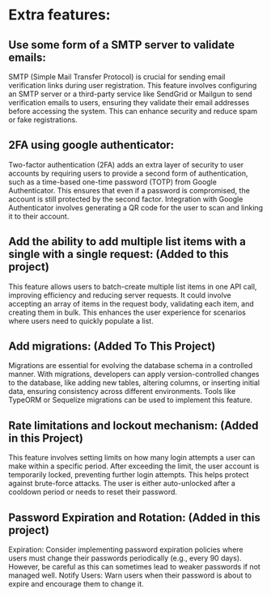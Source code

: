 # Extra features:

## Use some form of a SMTP server to validate emails:

SMTP (Simple Mail Transfer Protocol) is crucial for sending email verification links during user registration. This feature involves configuring an SMTP server or a third-party service like SendGrid or Mailgun to send verification emails to users, ensuring they validate their email addresses before accessing the system. This can enhance security and reduce spam or fake registrations.

## 2FA using google authenticator:

Two-factor authentication (2FA) adds an extra layer of security to user accounts by requiring users to provide a second form of authentication, such as a time-based one-time password (TOTP) from Google Authenticator. This ensures that even if a password is compromised, the account is still protected by the second factor. Integration with Google Authenticator involves generating a QR code for the user to scan and linking it to their account.

## Add the ability to add multiple list items with a single with a single request: (Added to this project)

This feature allows users to batch-create multiple list items in one API call, improving efficiency and reducing server requests. It could involve accepting an array of items in the request body, validating each item, and creating them in bulk. This enhances the user experience for scenarios where users need to quickly populate a list.

## Add migrations: (Added To This Project)

Migrations are essential for evolving the database schema in a controlled manner. With migrations, developers can apply version-controlled changes to the database, like adding new tables, altering columns, or inserting initial data, ensuring consistency across different environments. Tools like TypeORM or Sequelize migrations can be used to implement this feature.

## Rate limitations and lockout mechanism: (Added in this Project)

This feature involves setting limits on how many login attempts a user can make within a specific period. After exceeding the limit, the user account is temporarily locked, preventing further login attempts. This helps protect against brute-force attacks. The user is either auto-unlocked after a cooldown period or needs to reset their password.

## Password Expiration and Rotation: (Added in this project)

Expiration: Consider implementing password expiration policies where users must change their passwords periodically (e.g., every 90 days). However, be careful as this can sometimes lead to weaker passwords if not managed well.
Notify Users: Warn users when their password is about to expire and encourage them to change it.
